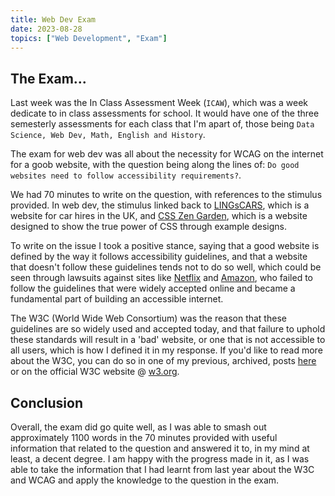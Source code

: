 ```yaml
---
title: Web Dev Exam
date: 2023-08-28
topics: ["Web Development", "Exam"]
---
```


## The Exam...
Last week was the In Class Assessment Week (`ICAW`), which was a week dedicate to in class assessments for school. It would have one of the three semesterly assessments for each class that I'm apart of, those being `Data Science, Web Dev, Math, English and History`.

The exam for web dev was all about the necessity for WCAG on the internet for a goob website, with the question being along the lines of: `Do good websites need to follow accessibility requirements?`.

We had 70 minutes to write on the question, with references to the stimulus provided. In web dev, the stimulus linked back to [LINGsCARS](https://www.lingscars.com/), which is a website for car hires in the UK, and [CSS Zen Garden](https://www.csszengarden.com), which is a website designed to show the true power of CSS through example designs.

To write on the issue I took a positive stance, saying that a good website is defined by the way it follows accessibility guidelines, and that a website that doesn't follow these guidelines tends not to do so well, which could be seen through lawsuits against sites like [Netflix](https://netflix.com) and [Amazon](https://amazon.com), who failed to follow the guidelines that were widely accepted online and became a fundamental part of building an accessible internet.

The W3C (World Wide Web Consortium) was the reason that these guidelines are so widely used and accepted today, and that failure to uphold these standards will result in a 'bad' website, or one that is not accessible to all users, which is how I defined it in my response. If you'd like to read more about the W3C, you can do so in one of my previous, archived, posts [here](https://github.com/joush007/joush007.github.io/blob/yr-11-archived/webDev/03_04_2022-w3cAssignment.md) or on the official W3C website @ [w3.org](https://w3.org/).

## Conclusion
Overall, the exam did go quite well, as I was able to smash out approximately 1100 words in the 70 minutes provided with useful information that related to the question and answered it to, in my mind at least, a decent degree. I am happy with the progress made in it, as I was able to take the information that I had learnt from last year about the W3C and WCAG and apply the knowledge to the question in the exam.